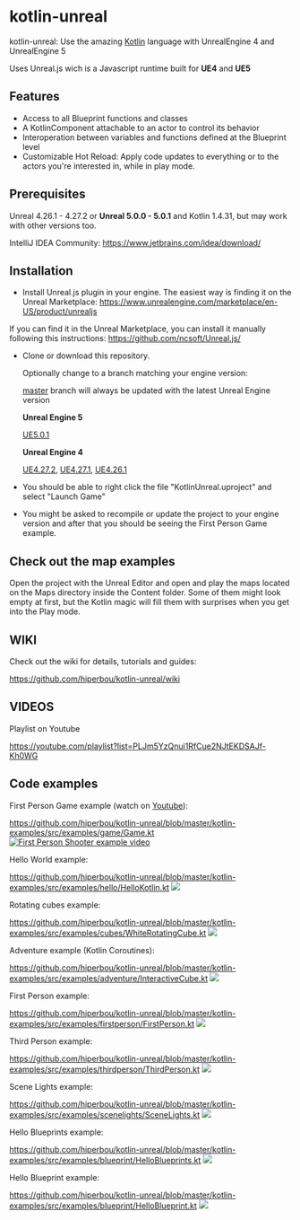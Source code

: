 # kotlin-unreal
kotlin-unreal: Use the amazing [Kotlin](https://kotlinlang.org/) language with UnrealEngine 4 and UnrealEngine 5

Uses Unreal.js wich is a Javascript runtime built for **UE4** and **UE5**

## Features
- Access to all Blueprint functions and classes
- A KotlinComponent attachable to an actor to control its behavior
- Interoperation between variables and functions defined at the Blueprint level
- Customizable Hot Reload: Apply code updates to everything or to the actors you're interested in, while in play mode.

## Prerequisites
Unreal 4.26.1 - 4.27.2 or **Unreal 5.0.0 - 5.0.1** and Kotlin 1.4.31, but may work with other versions too.

IntelliJ IDEA Community: https://www.jetbrains.com/idea/download/

## Installation

- Install Unreal.js plugin in your engine. The easiest way is finding it on the Unreal Marketplace:
https://www.unrealengine.com/marketplace/en-US/product/unrealjs

If you can find it in the Unreal Marketplace, you can install it manually following this instructions:
https://github.com/ncsoft/Unreal.js/

- Clone or download this repository.

  Optionally change to a branch matching your engine version:
  
  [master](https://github.com/hiperbou/kotlin-unreal) branch will always be updated with the latest Unreal Engine version
  
  **Unreal Engine 5**
  
  [UE5.0.1](https://github.com/hiperbou/kotlin-unreal/tree/UE5.0.1-Kotlin1.4.31)
  
  **Unreal Engine 4**
  
  [UE4.27.2](https://github.com/hiperbou/kotlin-unreal/tree/UE4.27.2-Kotlin1.4.31), 
  [UE4.27.1](https://github.com/hiperbou/kotlin-unreal/tree/UE4.27.1-Kotlin1.4.31), 
  [UE4.26.1](https://github.com/hiperbou/kotlin-unreal/tree/UE4.26.1-Kotlin1.4.31)
  
- You should be able to right click the file "KotlinUnreal.uproject" and select "Launch Game"
- You might be asked to recompile or update the project to your engine version and after that you should be seeing the First Person Game example.

## Check out the map examples
Open the project with the Unreal Editor and open and play the maps located on the Maps directory inside the Content folder.
Some of them might look empty at first, but the Kotlin magic will fill them with surprises when you get into the Play mode.

## WIKI
Check out the wiki for details, tutorials and guides:

https://github.com/hiperbou/kotlin-unreal/wiki

## VIDEOS
Playlist on Youtube

https://youtube.com/playlist?list=PLJm5YzQnui1RfCue2NJtEKDSAJf-Kh0WG

## Code examples

First Person Game example (watch on [Youtube](https://youtu.be/Pcb3cdpAFFA?t=9)):

https://github.com/hiperbou/kotlin-unreal/blob/master/kotlin-examples/src/examples/game/Game.kt
[![First Person Shooter example video](https://github.com/hiperbou/kotlin-unreal/blob/master/Screenshots/game.jpg)](https://youtu.be/Pcb3cdpAFFA?t=9)

Hello World example:

https://github.com/hiperbou/kotlin-unreal/blob/master/kotlin-examples/src/examples/hello/HelloKotlin.kt
![](https://github.com/hiperbou/kotlin-unreal/blob/master/Screenshots/helloworld.jpg)

Rotating cubes example:

https://github.com/hiperbou/kotlin-unreal/blob/master/kotlin-examples/src/examples/cubes/WhiteRotatingCube.kt
![](https://github.com/hiperbou/kotlin-unreal/blob/master/Screenshots/cubes.jpg)

Adventure example (Kotlin Coroutines):

https://github.com/hiperbou/kotlin-unreal/blob/master/kotlin-examples/src/examples/adventure/InteractiveCube.kt
![](https://github.com/hiperbou/kotlin-unreal/blob/master/Screenshots/adventure.jpg)

First Person example:

https://github.com/hiperbou/kotlin-unreal/blob/master/kotlin-examples/src/examples/firstperson/FirstPerson.kt
![](https://github.com/hiperbou/kotlin-unreal/blob/master/Screenshots/firstperson.jpg)

Third Person example:

https://github.com/hiperbou/kotlin-unreal/blob/master/kotlin-examples/src/examples/thirdperson/ThirdPerson.kt
![](https://github.com/hiperbou/kotlin-unreal/blob/master/Screenshots/thirdperson.jpg)

Scene Lights example:

https://github.com/hiperbou/kotlin-unreal/blob/master/kotlin-examples/src/examples/scenelights/SceneLights.kt
![](https://github.com/hiperbou/kotlin-unreal/blob/master/Screenshots/scenelights.jpg)

Hello Blueprints example:

https://github.com/hiperbou/kotlin-unreal/blob/master/kotlin-examples/src/examples/blueprint/HelloBlueprints.kt
![](https://github.com/hiperbou/kotlin-unreal/blob/master/Screenshots/helloblueprints.jpeg)

Hello Blueprint example:

https://github.com/hiperbou/kotlin-unreal/blob/master/kotlin-examples/src/examples/blueprint/HelloBlueprint.kt
![](https://github.com/hiperbou/kotlin-unreal/blob/master/Screenshots/helloblueprint.jpg)

